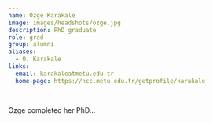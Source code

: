 ```yaml
---
name: Ozge Karakale
image: images/headshots/ozge.jpg
description: PhD graduate
role: grad
group: alumni
aliases:
  - O. Karakale
links:
  email: karakaleatmetu.edu.tr
  home-page: https://ncc.metu.edu.tr/getprofile/karakale
  
---
```


Ozge completed her PhD...

